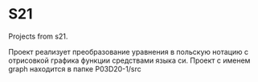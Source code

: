 # S21
Projects from s21.

Проект реализует преобразование уравнения в польскую нотацию с отрисовкой графика функции средствами языка си. Проект с именем graph находится в папке P03D20-1/src
